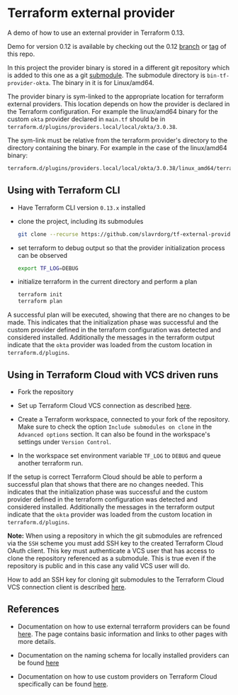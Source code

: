 # Terraform external provider

A demo of how to use an external provider in Terraform 0.13.

Demo for version 0.12 is available by checking out the 0.12 [branch](https://github.com/slavrdorg/tf-external-provider/tree/0.12) or [tag](https://github.com/slavrdorg/tf-external-provider/releases/tag/0.12) of this repo.

In this project the provider binary is stored in a different git repository which is added to this one as a git [submodule](https://git-scm.com/book/en/v2/Git-Tools-Submodules). The submodule directory is `bin-tf-provider-okta`. The binary in it is for Linux/amd64.

The provider binary is sym-linked to the appropriate location for terraform external providers. This location depends on how the provider is declared in the Terraform configuration. For example the linux/amd64 binary for the custom `okta` provider declared in `main.tf` should be in `terraform.d/plugins/providers.local/local/okta/3.0.38`.

The sym-link must be relative from the terraform provider's directory to the directory containing the binary. For example in the case of the linux/amd64 binary:

```bash
terraform.d/plugins/providers.local/local/okta/3.0.38/linux_amd64/terraform-provider-okta_v3.0.38_x4 -> ../../../../../../../bin-tf-provider-okta/linux_amd64/terraform-provider-okta_v3.0.38_x4
```

## Using with Terraform CLI

* Have Terraform CLI version `0.13.x` installed

* clone the project, including its submodules

  ```bash
  git clone --recurse https://github.com/slavrdorg/tf-external-provider.git
  ```
* set terraform to debug output so that the provider initialization process can be observed

  ```bash
  export TF_LOG=DEBUG
  ```

* initialize terraform in the current directory and perform a plan

  ```bash
  terraform init
  terraform plan
  ```

A successful plan will be executed, showing that there are no changes to be made. This indicates that the initialization phase was successful and the custom provider defined in the terraform configuration was detected and considered installed. Additionally the messages in the terraform output indicate that the `okta` provider was loaded from the custom location in `terraform.d/plugins`.

## Using in Terraform Cloud with VCS driven runs

* Fork the repository

* Set up Terraform Cloud VCS connection as described [here](https://www.terraform.io/docs/cloud/vcs/index.html). 

* Create a Terraform workspace, connected to your fork of the repository. Make sure to check the option `Include submodules on clone` in the `Advanced options` section. It can also be found in the workspace's settings under `Version Control`.

* In the workspace set environment variable `TF_LOG` to `DEBUG` and queue another terraform run.

If the setup is correct Terraform Cloud should be able to perform a successful plan that shows that there are no changes needed. This indicates that the initialization phase was successful and the custom provider defined in the terraform configuration was detected and considered installed. Additionally the messages in the terraform output indicate that the `okta` provider was loaded from the custom location in `terraform.d/plugins`.

**Note:** When using a repository in which the git submodules are refrenced via the `SSH` scheme you must add SSH key to the created Terraform Cloud OAuth client. This key must authenticate a VCS user that has access to clone the repository referenced as a submodule. This is true even if the repository is public and in this case any valid VCS user will do.

How to add an SSH key for cloning git submodules to the Terraform Cloud VCS connection client is described [here](https://www.terraform.io/docs/cloud/vcs/index.html#ssh-keys).

## References

* Documentation on how to use external terraform providers can be found [here](https://www.terraform.io/docs/plugins/basics.html). The page contains basic information and links to other pages with more details.

* Documentation on the naming schema for locally installed providers can be found [here](https://www.terraform.io/docs/configuration/provider-requirements.html#in-house-providers)

* Documentation on how to use custom providers on Terraform Cloud specifically can be found [here](https://www.terraform.io/docs/cloud/run/install-software.html#installing-terraform-providers).
